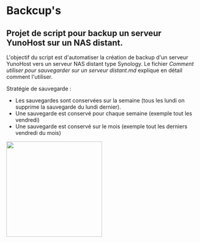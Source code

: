 # Backcup's
## Projet de script pour backup un serveur YunoHost sur un NAS distant.

L'objectif du script est d'automatiser la création de backup d'un serveur YunoHost vers un serveur NAS distant type Synology. 
Le fichier *Comment utiliser pour sauvegarder sur un serveur distant.md* explique en détail comment l'utiliser.

Stratégie de sauvegarde :
- Les sauvegardes sont conservées sur la semaine (tous les lundi on supprime la sauvegarde du lundi dernier).
- Une sauvegarde est conservé pour chaque semaine (exemple tout les vendredi)
- Une sauvegarde est conservé sur le mois (exemple tout les derniers vendredi du mois)

<img src="https://raw.githubusercontent.com/MrCarambole/Backcup-s/main/logo%20backcup's.png" width="250">
